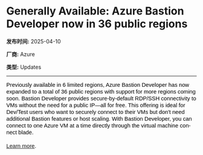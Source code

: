 # Generally Available: Azure Bastion Developer now in 36 public regions 

**发布时间:** 2025-04-10

**厂商:** Azure

**类型:** Updates

---
<div style="font-family: Arial; font-size: 10pt;"><span style="margin: 0px; user-select: text; white-space-collapse: preserve; font-size: 11pt; line-height: 18px; font-family: Calibri, Calibri_EmbeddedFont, Calibri_MSFontService, sans-serif; font-variant-ligatures: none !important; color: rgb(0, 0, 0);" lang="EN-US" data-contrast="none"><span style="margin:0px;user-select:text">Previously available in 6 limited regions, Azure Bastion Developer has now expanded to a total of 36 public regions with support for more regions coming soon.</span><span style="margin:0px;user-select:text">&nbsp;B</span><span style="margin:0px;user-select:text">astion Developer </span><span style="margin:0px;user-select:text">provides secure-by-default RDP/SSH connectivity to VMs without the need for a public IP—all for free</span><span style="margin:0px;user-select:text">. This offerin</span><span style="margin:0px;user-select:text">g</span><span style="margin:0px;user-select:text">&nbsp;is ideal for Dev/Test users who want to securely connect to their VMs</span><span style="margin:0px;user-select:text">&nbsp;</span><span style="margin:0px;user-select:text">but </span><span style="margin:0px;user-select:text">don't</span><span style="margin:0px;user-select:text">&nbsp;need </span><span style="margin:0px;user-select:text">additional</span><span style="margin:0px;user-select:text">&nbsp;Bastion features or host scaling. With Bastion Developer, you can connect to one Azure VM at a time directly through the virtual machine connect </span><span style="margin:0px;user-select:text">blade.&nbsp;</span></span><span style="margin: 0px; user-select: text; cursor: default; white-space-collapse: preserve; font-size: 11pt; line-height: 18px; font-family: Calibri, Calibri_EmbeddedFont, Calibri_MSFontService, sans-serif; color: rgb(0, 0, 0);" data-ccp-props="{&quot;335557856&quot;:16777215,&quot;335559738&quot;:180,&quot;335559739&quot;:180,&quot;469777462&quot;:[1032],&quot;469777927&quot;:[0],&quot;469777928&quot;:[1]}">&nbsp;</span></div><div><span style="margin: 0px; user-select: text; cursor: default; text-align: left; white-space: pre-wrap; font-size: 11pt; line-height: 18px; font-family: Calibri, Calibri_EmbeddedFont, Calibri_MSFontService, sans-serif; color: rgb(0, 0, 0);" data-ccp-props="{&quot;335557856&quot;:16777215,&quot;335559738&quot;:180,&quot;335559739&quot;:180,&quot;469777462&quot;:[1032],&quot;469777927&quot;:[0],&quot;469777928&quot;:[1]}"><br></span></div><div><span style="margin: 0px; user-select: text; cursor: default; text-align: left; white-space: pre-wrap; font-size: 11pt; line-height: 18px; font-family: Calibri, Calibri_EmbeddedFont, Calibri_MSFontService, sans-serif; color: rgb(0, 0, 0);" data-ccp-props="{&quot;335557856&quot;:16777215,&quot;335559738&quot;:180,&quot;335559739&quot;:180,&quot;469777462&quot;:[1032],&quot;469777927&quot;:[0],&quot;469777928&quot;:[1]}"><a href="https://learn.microsoft.com/en-us/azure/bastion/quickstart-developer">Learn more</a>.</span></div>